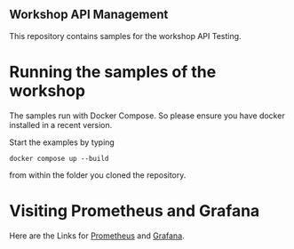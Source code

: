 ## Workshop API Management

This repository contains samples for the workshop API Testing.

# Running the samples of the workshop

The samples run with Docker Compose.
So please ensure you have docker installed in a recent version.

Start the examples by typing

```
docker compose up --build
```

from within the folder you cloned the repository.

# Visiting Prometheus and Grafana

Here are the Links for [Prometheus](http://localhost:3300)
and [Grafana](http://localhost:3000).

